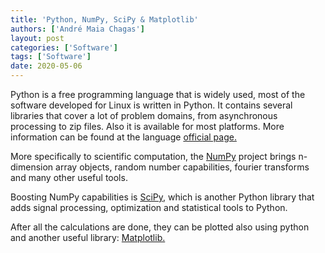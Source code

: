 ```yaml
---
title: 'Python, NumPy, SciPy & Matplotlib'
authors: ['André Maia Chagas']
layout: post
categories: ['Software']
tags: ['Software']
date: 2020-05-06
---
```

Python is a free programming language that is widely used, most of the software developed for Linux is written in Python. It contains several libraries that cover a lot of problem domains, from asynchronous processing to zip files. Also it is available for most platforms. More information can be found at the language [official page.](http://www.python.org/)

More specifically to scientific computation, the [NumPy](http://www.numpy.org/) project brings n-dimension array objects, random number capabilities, fourier transforms and many other useful tools.

Boosting NumPy capabilities is [SciPy](http://www.scipy.org/), which is another Python library that adds signal processing, optimization and statistical tools to Python.

After all the calculations are done, they can be plotted also using python and another useful library: [Matplotlib.](http://matplotlib.org/)
